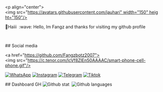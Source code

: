 <p align="center"> 
 <img src="https://avatars.githubusercontent.com/jauhari" width="150" height="150"/> 
 </p> 
 <h1 align='center'>💌Haiii  :wave:</h1> 
 <p align='center'>Hello, Im Fangz and thanks for visiting my github profile</p> 
 <p align="center"> 
 <a href="//Instagram.com/kalimat2anime"><img align="center" src="https://cardivo.vercel.app/api?name=fangzganz&description=Halo,%20saya%20Fangz%20dan%20saya%20hanyalah%20manusia%20yang%20ingin%20berguna%20bagi%20manusia%20yang%20lain%20%F0%9F%91%8B&image=https://avatars.githubusercontent.com/jauhariq&usqp=CAU&backgroundColor=%23ecf0f1&instagram=@kalimat2anime&github=Jauhariq&pattern=ticTacToe&colorPattern=%23eaeaea&site=https://bit.ly/Animoneesan"/></a> 
 </p> 
   
   
  <p align="center"> 
  <img src="https://komarev.com/ghpvc/?username=jauhari&color=blue&label=My Visitor" />
  
 ## Social media
  
 <a href="https://github.com/Fangzbotz2007"><img src="https://c.tenor.com/lcVf8ZIEn50AAAAC/smart-phone-cell-phone.gif"/></a> 
  
 [![WhatsApp](https://img.shields.io/badge/WhatsApp-25D366?style=for-the-badge&logo=whatsapp&logoColor=white)](https://wa.me/6288215689772) 
 [![Instagram](https://img.shields.io/badge/Instagram-pink?style=for-the-badge&logo=instagram&logoColor=red)](https://instagram.com/fangzganz?igshid=YmMyMTA2M2Y=) 
 [![Telegram](https://img.shields.io/badge/Telegram-blue?style=for-the-badge&logo=telegram&logoColor=white)](https://t.me/fangzbot1) 
 [![Tiktok](https://img.shields.io/badge/Tiktok-9cf?style=for-the-badge&logo=tiktok&logoColor=black)](https://tiktok.com/@fangzjb) 
  
 ## Dashboard GH
 ![Github stat](https://github-readme-stats.vercel.app/api?username=Fangzbotz2007&theme=highcontrast&show_icons=true)  
 ![Github languages](https://github-readme-stats.vercel.app/api/top-langs/?username=Fangzbotz2007&theme=great-gatsby)

